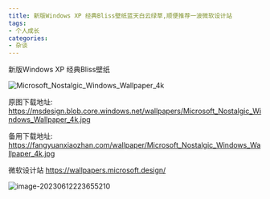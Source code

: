 ```yaml
---
title: 新版Windows XP 经典Bliss壁纸蓝天白云绿草,顺便推荐一波微软设计站
tags:
- 个人成长
categories:
- 杂谈
---
```




新版Windows XP 经典Bliss壁纸

![Microsoft_Nostalgic_Windows_Wallpaper_4k](https://cdn.fangyuanxiaozhan.com/assets/16865806767303Xtw5Yct.jpeg)



原图下载地址: https://msdesign.blob.core.windows.net/wallpapers/Microsoft_Nostalgic_Windows_Wallpaper_4k.jpg



备用下载地址: https://fangyuanxiaozhan.com/wallpaper/Microsoft_Nostalgic_Windows_Wallpaper_4k.jpg

微软设计站  https://wallpapers.microsoft.design/

![image-20230612223655210](https://cdn.fangyuanxiaozhan.com/assets/1686580901020idESrwHP.png)





